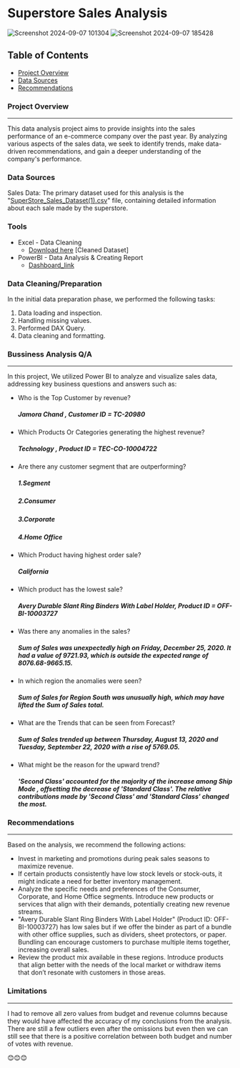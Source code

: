 # Superstore Sales Analysis
![Screenshot 2024-09-07 101304](https://github.com/user-attachments/assets/46fc9673-9268-4835-836f-7756f2299e48)
![Screenshot 2024-09-07 185428](https://github.com/user-attachments/assets/056cf551-52f3-4019-b83c-e975450e88a0)



## Table of Contents

- [Project Overview](#project-overview)
- [Data Sources](#data-sources) 
- [Recommendations](#recommendations)

### Project Overview
---

This data analysis project aims to provide insights into the sales performance of an e-commerce company over the past year. By analyzing various aspects of the sales data, we seek to identify trends, make data-driven recommendations, and gain a deeper understanding of the company's performance.

### Data Sources

Sales Data: The primary dataset used for this analysis is the "[SuperStore_Sales_Dataset(1).csv](https://1drv.ms/x/c/64CA0463A0426356/ETvpUelP8XVOmBqvPpor-G0BzYsxBiaT7V6-TqQb8Il47w?e=YXC1YY)" file, containing detailed information about each sale made by the superstore.

### Tools

- Excel - Data Cleaning
  - [Download here](https://1drv.ms/x/c/64CA0463A0426356/Eb3Crys1GZdFrbnJrZCwFKIB7YTT2L_TeDoaN3Wkm6HQlw?e=q6Uxyz) [Cleaned Dataset]
- PowerBI - Data Analysis & Creating Report
  - [Dashboard_link](https://app.powerbi.com/groups/me/reports/3763a026-5f03-47b5-ab34-6e0fb7983da0/9ae2ce62761ec1c9213e?experience=power-bi)


### Data Cleaning/Preparation

In the initial data preparation phase, we performed the following tasks:
1. Data loading and inspection.
2. Handling missing values.
3. Performed DAX Query.
4. Data cleaning and formatting.
   

### Bussiness Analysis Q/A
---

In this project, We utilized Power BI to analyze and visualize sales data, addressing key business questions and answers such as:

- Who is the Top Customer by revenue?
  ##### Jamora Chand , Customer ID = TC-20980
- Which Products Or Categories generating the highest revenue?
  ##### Technology , Product ID = TEC-CO-10004722
- Are there any customer segment that are outperforming?
  ##### 1.Segment
  ##### 2.Consumer
  ##### 3.Corporate
  ##### 4.Home Office
- Which Product having highest order sale?
  #####  California
- Which product has the lowest sale?
  ##### Avery Durable Slant Ring Binders With Label Holder, Product ID = OFF-BI-10003727
- Was there any anomalies in the sales?
  ##### Sum of Sales was unexpectedly high on Friday, December 25, 2020. It had a value of 9721.93, which is outside the expected range of 8076.68-9665.15.
- In which region the anomalies were seen?
  ##### Sum of Sales for Region South was unusually high, which may have lifted the Sum of Sales total.
- What are the Trends that can be seen from Forecast?
  ##### Sum of Sales trended up between Thursday, August 13, 2020 and Tuesday, September 22, 2020 with a rise of 5769.05.
- What might be the reason for the upward trend?
  ##### 'Second Class' accounted for the majority of the increase among Ship Mode , offsetting the decrease of 'Standard Class'. The relative contributions made by 'Second Class' and 'Standard Class' changed the most.
  


### Recommendations
---

Based on the analysis, we recommend the following actions:
- Invest in marketing and promotions during peak sales seasons to maximize revenue.
- If certain products consistently have low stock levels or stock-outs, it might indicate a need for better inventory management.
- Analyze the specific needs and preferences of the Consumer, Corporate, and Home Office segments. Introduce new products or services that align with their demands, potentially creating new revenue streams.
- "Avery Durable Slant Ring Binders With Label Holder" (Product ID: OFF-BI-10003727) has low sales but if we offer the binder as part of a bundle with other office supplies, such as dividers, sheet protectors, or paper. Bundling can encourage customers to purchase multiple items together, increasing overall sales.
- Review the product mix available in these regions. Introduce products that align better with the needs of the local market or withdraw items that don’t resonate with customers in those areas.
  

### Limitations
---

I had to remove all zero values from budget and revenue columns because they would have affected the accuracy of my conclusions from the analysis. There are still a few outliers even after the omissions but even then we can still see that there is a positive correlation between both budget and number of votes with revenue.

😊😊😊


